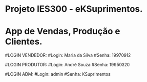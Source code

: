 # Projeto IES300 - eKSuprimentos.
# App de Vendas, Produção e Clientes.


#LOGIN VENDEDOR:
#Login: Maria da Silva
#Senha: 19970912

#LOGIN PRODUTOR:
#Login: André Souza
#Senha: 19950320

#LOGIN ADM:
#Login: admin
#Senha: KSuprimentos
